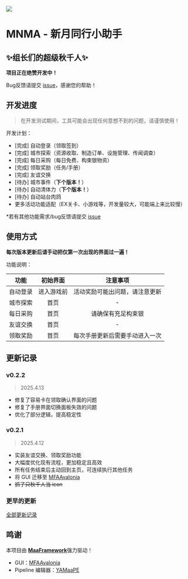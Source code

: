 ![](https://s21.ax1x.com/2025/04/13/pEW9bM6.png)

# MNMA - 新月同行小助手
## ✨组长们的超级秋千人✨  

**项目正在绝赞开发中！**

Bug反馈请提交 [issue](https://github.com/kqcoxn/MaaNewMoonAccompanying/issues?q=is%3Aissue)，感谢您的帮助！

## 开发进度

> 在开发测试期间，工具可能会出现任何意想不到的问题，请谨慎使用！

开发计划：

- [完成] 自动登录（领取签到）
- [完成] 城市探索（资源收取、制造订单、设施管理、传闻调查）
- [完成] 每日采购（每日免费、构束银物资）
- [完成] 领取奖励（任务/手册）
- [完成] 友谊交换
- [待办] 城市事件（​**​下个版本！​**​）
- [待办] 自动清体力（​**​下个版本！​**​）
- [待办] 自动站台肉鸽
- 更多活动功能适配（EX关卡、小游戏等，开发量较大，可能端上来比较慢）

\*若有其他功能需求/bug反馈请提交 [issue](https://github.com/kqcoxn/MaaNewMoonAccompanying/issues?q=is%3Aissue)

## 使用方式

​**​每次版本更新后请手动把仅第一次出现的界面过一遍！​**​

功能说明：

|   功能   |  初始界面  |            注意事项            |
| :------: | :--------: | :----------------------------: |
| 自动登录 | 进入游戏前 | 活动奖励可能出问题，请注意更新 |
| 城市探索 |    首页    |               -                |
| 每日采购 |    首页    |       请确保有充足构束银       |
| 友谊交换 |    首页    |               -                |
| 领取奖励 |    首页    | 每次手册更新后需要手动进入一次 |


## 更新记录

### v0.2.2

> 2025.4.13

- 修复了容易卡在领取确认界面的问题
- 修复了手册界面切换面板失效的问题
- 优化了部分逻辑，提高稳定性

### v0.2.1

> 2025.4.12

- 实装友谊交换、领取奖励功能
- 大幅度优化现有流程，更加稳定且高效
- 所有任务结束后主动回到主页，可连续执行其他任务
- 将 GUI 迁移至 [MFAAvalonia](https://github.com/SweetSmellFox/MFAAvalonia/tree/master)
- ~~抓了只秋千人当 icon~~

### 更早的更新

[全部更新记录](https://github.com/kqcoxn/MaaNewMoonAccompanying?tab=readme-ov-file#%E6%9B%B4%E6%96%B0%E8%AE%B0%E5%BD%95)

## 鸣谢

本项目由 ​**​[MaaFramework](https://github.com/MaaXYZ/MaaFramework)​**​ 强力驱动！

- GUI：[MFAAvalonia](https://github.com/SweetSmellFox/MFAAvalonia/tree/master)
- Pipeline 编辑器：[YAMaaPE](https://github.com/kqcoxn/YAMaaPE)
